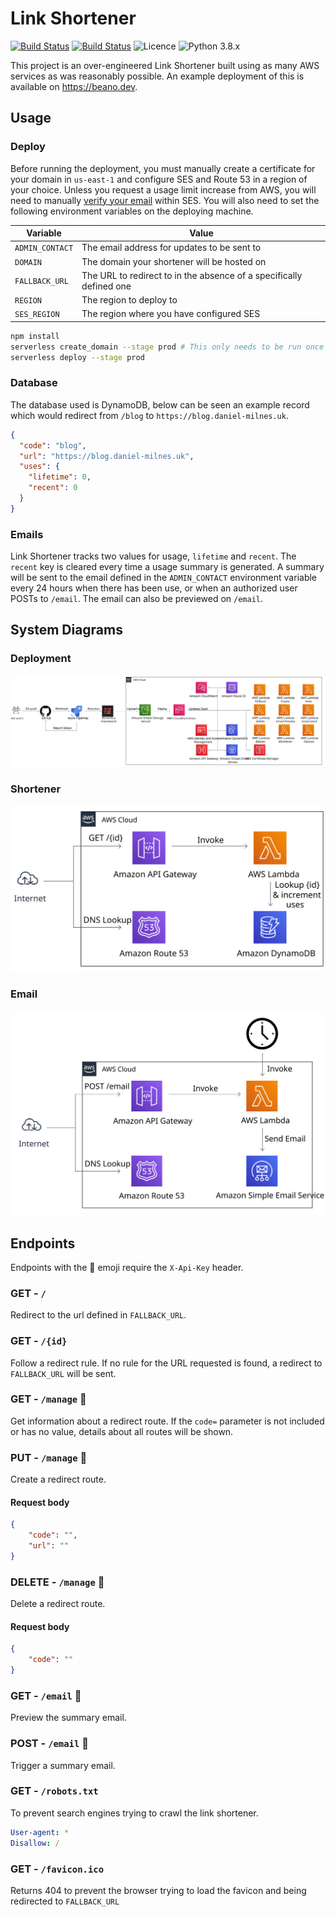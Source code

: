 # Link Shortener

[![Build Status](https://dev.azure.com/thebeanogamer/linkshortener/_apis/build/status/Validate%20Pipeline?branchName=master)](https://dev.azure.com/thebeanogamer/linkshortener/_build/latest?definitionId=5&branchName=master) [![Build Status](https://dev.azure.com/thebeanogamer/linkshortener/_apis/build/status/Deploy%20Pipeline?branchName=master)](https://dev.azure.com/thebeanogamer/linkshortener/_build/latest?definitionId=6&branchName=master) ![Licence](https://img.shields.io/github/license/thebeanogamer/linkshortener) ![Python 3.8.x](https://img.shields.io/badge/python-3.8.x-yellow.svg)

This project is an over-engineered Link Shortener built using as many AWS services as was reasonably possible. An example deployment of this is available on <https://beano.dev>.

## Usage

### Deploy

Before running the deployment, you must manually create a certificate for your domain in `us-east-1` and configure SES and Route 53 in a region of your choice. Unless you request a usage limit increase from AWS, you will need to manually [verify your email](https://docs.aws.amazon.com/ses/latest/DeveloperGuide/sending-authorization-identity-owner-tasks-verification.html) within SES. You will also need to set the following environment variables on the deploying machine.

Variable | Value
--- | ---
`ADMIN_CONTACT` | The email address for updates to be sent to
`DOMAIN` | The domain your shortener will be hosted on
`FALLBACK_URL` | The URL to redirect to in the absence of a specifically defined one
`REGION` | The region to deploy to
`SES_REGION` | The region where you have configured SES

```bash
npm install
serverless create_domain --stage prod # This only needs to be run once but may take up to 40 mins
serverless deploy --stage prod
```

### Database

The database used is DynamoDB, below can be seen an example record which would redirect from `/blog` to `https://blog.daniel-milnes.uk`.

```json
{
  "code": "blog",
  "url": "https://blog.daniel-milnes.uk",
  "uses": {
    "lifetime": 0,
    "recent": 0
  }
}
```

### Emails

Link Shortener tracks two values for usage, `lifetime` and `recent`. The `recent` key is cleared every time a usage summary is generated. A summary will be sent to the email defined in the `ADMIN_CONTACT` environment variable every 24 hours when there has been use, or when an authorized user POSTs to `/email`. The email can also be previewed on `/email`.

## System Diagrams

### Deployment

![Deployment Pipeline](assets/Deploy.svg)

### Shortener

![Usage Pipeline](assets/Usage.svg)

### Email

![Email Pipeline](assets/Email.svg)

## Endpoints

Endpoints with the 🔑 emoji require the `X-Api-Key` header.

### GET - `/`

Redirect to the url defined in `FALLBACK_URL`.

### GET - `/{id}`

Follow a redirect rule. If no rule for the URL requested is found, a redirect to `FALLBACK_URL` will be sent.

### GET - `/manage` 🔑

Get information about a redirect route. If the `code=` parameter is not included or has no value, details about all routes will be shown.

### PUT - `/manage` 🔑

Create a redirect route.

#### Request body

```json
{
    "code": "",
    "url": ""
}
```

### DELETE - `/manage` 🔑

Delete a redirect route.

#### Request body

```json
{
    "code": ""
}
```

### GET - `/email` 🔑

Preview the summary email.

### POST - `/email` 🔑

Trigger a summary email.

### GET - `/robots.txt`

To prevent search engines trying to crawl the link shortener.

```yaml
User-agent: *
Disallow: /
```

### GET - `/favicon.ico`

Returns 404 to prevent the browser trying to load the favicon and being redirected to `FALLBACK_URL`
